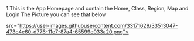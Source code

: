 1.This is the App Homepage and contain the Home, Class, Region, Map and Login
The Picture you can see that below


src="https://user-images.githubusercontent.com/33171629/33513047-473c4e60-d776-11e7-87a4-65599e033a20.png">

